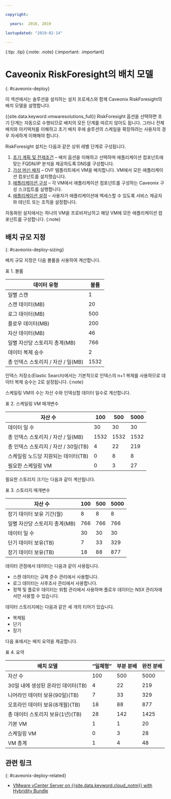 ```yaml
---

copyright:

  years:  2016, 2019

lastupdated: "2019-02-14"

---
```


{:tip: .tip}
{:note: .note}
{:important: .important}

# Caveonix RiskForesight의 배치 모델
{: #caveonix-deploy}

이 섹션에서는 솔루션을 설치하는 설치 프로세스와 함께 Caveonix RiskForesight의 배치 모델을 설명합니다.

{{site.data.keyword.vmwaresolutions_full}} RiskForesight 옵션을 선택하면 초기 단계는 자동으로 수행되므로 배치의 모든 단계를 따르지 않아도 됩니다. 그러나 전체 배치와 아키텍처를 이해하고 초기 배치 후에 솔루션의 스케일을 확장하려는 사용자의 경우 자세하게 이해해야 합니다.

RiskForesight 설치는 다음과 같은 상위 레벨 단계로 구성됩니다.

1. [초기 계획 및 전제조건](/docs/services/vmwaresolutions/archiref/caveonix/caveonix-step1.html) – 배치 옵션을 이해하고 선택하며 애플리케이션 컴포넌트에 맞는 FQDN/IP 분석을 제공하도록 DNS를 구성합니다.
2. [가상 머신 배치](/docs/services/vmwaresolutions/archiref/caveonix/caveonix-step2.html) – OVF 템플리트에서 VM을 배치합니다. VM에서 모든 애플리케이션 컴포넌트를 설치했습니다.
3. [애플리케이션 구성](/docs/services/vmwaresolutions/archiref/caveonix/caveonix-step3.html) – 각 VM에서 애플리케이션 컴포넌트를 구성하는 Caveonix 구성 스크립트를 실행합니다.
4. [애플리케이션 설정](/docs/services/vmwaresolutions/archiref/caveonix/caveonix-step4.html) – 사용자가 애플리케이션에 액세스할 수 있도록 서비스 제공자와 테넌트 또는 조직을 설정합니다.

자동화된 설치에서는 하나의 VM을 프로비저닝하고 해당 VM에 모든 애플리케이션 컴포넌트를 구성합니다.
{:note}

## 배치 규모 지정
{: #caveonix-deploy-sizing}

배치 규모 지정은 다음 볼륨을 사용하여 계산합니다.

표 1. 볼륨

|데이터 유형 |볼륨 |
|---|---|
|일별 스캔	|1 |
|스캔 데이터(MB)	|20 |
|로그 데이터(MB)	| 500 |
|플로우 데이터(MB)	| 200 |
|자산 데이터(MB)	|46 |
|일별 자산당 스토리지 총계(MB)	|766 |
|데이터 복제 승수 |2 |
|총 인덱스 스토리지 / 자산 / 일(MB)	|1532 |

인덱스 저장소(Elastic Search)에서는 기본적으로 인덱스의 n+1 복제를 사용하므로 데이터 복제 승수는 2로 설정됩니다.
{:note}

스케일링 VM의 수는 자산 수와 인덱싱할 데이터 일수로 계산합니다.

표 2. 스케일링 VM 매개변수

|자산 수 |100	|500	|5000 |
|---|---|---|---|
|데이터 일 수 |30	|30	| 30 |
|총 인덱스 스토리지 / 자산 / 일(MB)	|1532	|1532	|1532 |
|총 인덱스 스토리지 / 자산 / 30일(TB)	|4	|22	|219 |
|스케일링 노드당 지원되는 데이터(TB)	|0	|8	|8 |
|필요한 스케일링 VM |0	|3	|27 |

필요한 스토리지 크기는 다음과 같이 계산됩니다.

표 3. 스토리지 매개변수

|자산 수 |100	|500	|5000 |
|---|---|---|---|
|장기 데이터 보유 기간(월)	|8	|8	|8 |
|일별 자산당 스토리지 총계(MB)	|766	|766	|766 |
|데이터 일 수 |30	|30	| 30 |
|단기 데이터 보유(TB)	|  7	|33	|329 |
|장기 데이터 보유(TB)	|18	|88	|877 |

데이터 관점에서 데이터는 다음과 같이 사용됩니다.

-	스캔 데이터는 규제 준수 관리에서 사용합니다.
-	로그 데이터는 사후조사 관리에서 사용합니다.
-	정책 및 플로우 데이터는 위험 관리에서 사용하며 플로우 데이터는 NSX 관리자에서만 사용할 수 있습니다.

데이터 스토리지에는 다음과 같은 세 개의 티어가 있습니다.

-	복제됨
-	단기
-	장기

다음 표에서는 배치 요약을 제공합니다.

표 4. 요약

|배치 모델	|“일체형”	|부분 분배 |완전 분배|
|---|---|---|---|
|자산 수 |100	|500	|5000 |
|30일 내에 생성된 온라인 데이터(TB)	|4	|22	|219 |
|니어라인 데이터 보유(90일)(TB)	|  7	|33	|329 |
|오프라인 데이터 보유(8개월)(TB)	|18	|88	|877 |
|총 데이터 스토리지 보유(1년)(TB)	|28	|142	|1425 |
|기본 VM	|1	|1	|20 |
|스케일링 VM	|0	|3	|28 |
|VM 총계	|1	|4	|48 |

## 관련 링크
{: #caveonix-deploy-related}

* [VMware vCenter Server on {{site.data.keyword.cloud_notm}} with Hybridity Bundle](/docs/services/vmwaresolutions/archiref/vcs/vcs-hybridity-intro.html)

